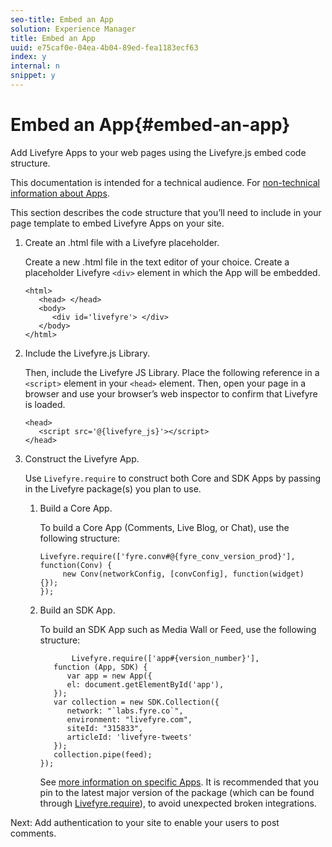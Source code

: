 ```yaml
---
seo-title: Embed an App
solution: Experience Manager
title: Embed an App
uuid: e75caf0e-04ea-4b04-89ed-fea1183ecf63
index: y
internal: n
snippet: y
---
```


# Embed an App{#embed-an-app}

Add Livefyre Apps to your web pages using the Livefyre.js embed code structure.

This documentation is intended for a technical audience. For [non-technical information about Apps](/help/using/c-about-apps).

This section describes the code structure that you’ll need to include in your page template to embed Livefyre Apps on your site.

1. Create an .html file with a Livefyre placeholder.

   Create a new .html file in the text editor of your choice. Create a placeholder Livefyre `<div>` element in which the App will be embedded.

   ```
   <html> 
      <head> </head> 
      <body> 
         <div id='livefyre'> </div> 
      </body> 
   </html>
   ```

1. Include the Livefyre.js Library.

   Then, include the Livefyre JS Library. Place the following reference in a `<script>` element in your `<head>` element. Then, open your page in a browser and use your browser’s web inspector to confirm that Livefyre is loaded.

   ```
   <head> 
      <script src='@{livefyre_js}'></script> 
   </head> 
   
   ```

1. Construct the Livefyre App.

   Use `Livefyre.require` to construct both Core and SDK Apps by passing in the Livefyre package(s) you plan to use.

    1. Build a Core App.

       To build a Core App (Comments, Live Blog, or Chat), use the following structure:

       ```    
       Livefyre.require(['fyre.conv#@{fyre_conv_version_prod}'], function(Conv) { 
            new Conv(networkConfig, [convConfig], function(widget) {});  
       });  
       
       ```

    1. Build an SDK App.

       To build an SDK App such as Media Wall or Feed, use the following structure:

       ```    
              Livefyre.require(['app#{version_number}'], 
          function (App, SDK) { 
             var app = new App({ 
             el: document.getElementById('app'), 
          }); 
          var collection = new SDK.Collection({ 
             network: "`labs.fyre.co`", 
             environment: "livefyre.com", 
             siteId: "315833", 
             articleId: 'livefyre-tweets' 
          }); 
          collection.pipe(feed); 
       }); 
       
       ```    
    
       See [more information on specific Apps](/help/using/c-about-apps/c-about-apps.md). It is recommended that you pin to the latest major version of the package (which can be found through [Livefyre.require](https://cdn.livefyre.com/packages.html)), to avoid unexpected broken integrations.

Next: Add authentication to your site to enable your users to post comments.
